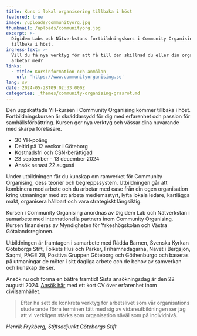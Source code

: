 ```yaml
---
title: Kurs i lokal organisering tillbaka i höst
featured: true
image: /uploads/communityorg.jpg
thumbnail: /uploads/communityorg.jpg
excerpt: >-
  Digidem Labs och Nätverkstans fortbildningskurs i Community Organising kommer
  tillbaka i höst.
ingress-text: >-
  Vill du få nya verktyg för att få till den skillnad du eller din organisation
  arbetar med?
links:
  - title: Kursinformation och anmälan
    url: 'https://www.communityorganising.se'
lang: sv
date: 2024-05-28T09:02:33.000Z
categories: _themes/community-organising-grasrot.md
---
```


Den uppskattade YH-kursen i Community Organising kommer tillbaka i höst. Fortbildningskursen är skräddarsydd för dig med erfarenhet och passion för samhällsförbättring. Kursen ger nya verktyg och vässar dina nuvarande med skarpa föreläsare.

* 30 YH-poäng
* Deltid på 12 veckor i Göteborg
* Kostnadsfri och CSN-berättigad
* 23 september - 13 december 2024
* Ansök senast 22 augusti

Under utbildningen får du kunskap om ramverket för Community Organising, dess teorier och begreppssystem. Utbildningen går att kombinera med arbete och du arbetar med case från din egen organisation kring utmaningar med att arbeta medlemsstyrt, lyfta lokala ledare, kartlägga makt, organisera hållbart och vara strategiskt långsiktig.

Kursen i Community Organising anordnas av Digidem Lab och Nätverkstan i samarbete med internationella partners inom Community Organising. Kursen finansieras av Myndigheten för Yrkeshögskolan och Västra Götalandsregionen.

Utbildningen är framtagen i samarbete med Rädda Barnen, Svenska Kyrkan Göteborgs Stift, Folkets Hus och Parker, Frihamnsdagarna, Navet i Bergsjön, Saqmi, PAGE 28, Positiva Gruppen Göteborg och Göthenburgo och baseras på utmaningar de möter i sitt dagliga arbete och de behov av samverkan och kunskap de ser.

Ansök nu och forma en bättre framtid! Sista ansökningsdag är den 22 augusti 2024. [Ansök här](https://form.digidemlab.org/ansokan-yh-kurs-2024) med ett kort CV över erfarenhet inom civilsamhället.

<!--
[Läs hela kursbeskrivningen från Nätverkstan.](https://digidemlab.us16.list-manage.com/track/click?u=fa4e278976123653c61866aa8&id=342b7c7efd&e=cfa7b1c069)
-->

> Efter ha sett de konkreta verktyg för arbetslivet som vår organisations
> studerande förra terminen fått med sig av vidareutbildningen ser jag att vi verkligen stärks som
> organisation såväl som på individnivå.

*Henrik Frykberg, Stiftsadjunkt Göteborgs Stift*
